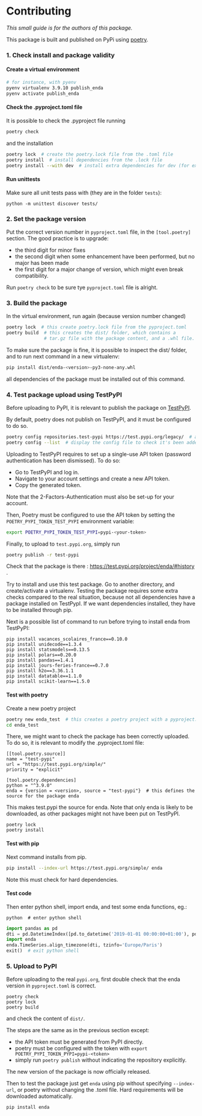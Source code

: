 # Contributing

_This small guide is for the authors of this package._

This package is built and published on PyPi using [poetry](https://python-poetry.org/).

### 1. Check install and package validity 

#### Create a virtual environment


```sh
# for instance, with pyenv 
pyenv virtualenv 3.9.10 publish_enda
pyenv activate publish_enda
```

#### Check the .pyproject.toml file

It is possible to check the .pyproject file running 

```sh
poetry check 
```

and the installation 

```sh
poetry lock  # create the poetry.lock file from the .toml file
poetry install  # install dependencies from the .lock file
poetry install --with dev  # install extra dependencies for dev (for example)
```


#### Run unittests

Make sure all unit tests pass with (they are in the folder `tests`):
```shell
python -m unittest discover tests/
```

### 2. Set the package version

Put the correct version number in `pyproject.toml` file, in the `[tool.poetry]` section. The good practice is to upgrade: 
- the third digit for minor fixes
- the second digit when some enhancement have been performed, but no major has been made
- the first digit for a major change of version, which might even break compatibility. 

Run ```poetry check``` to be sure tye `pyproject.toml` file is alright.

### 3. Build the package

In the virtual environment, run again (because version number changed)

```sh
poetry lock  # this create poetry.lock file from the pyproject.toml
poetry build  # this creates the dist/ folder, which contains a 
              # tar.gz file with the package content, and a .whl file.
```

To make sure the package is fine, it is possible to inspect the dist/ folder, and to run next command in a new virtualenv:

```sh
pip install dist/enda-<version>-py3-none-any.whl
```

all dependencies of the package must be installed out of this command.


### 4. Test package upload using TestPyPI

Before uploading to PyPI, it is relevant to publish the package on [TestPyPI](https://test.pypi.org/). 

By default, poetry does not publish on TestPyPI, and it must be configured to do so. 

```sh
poetry config repositories.test-pypi https://test.pypi.org/legacy/  # add test.pypi in the known repositories  
poetry config --list  # display the config file to check it's been added
```

Uploading to TestPyPI requires to set up a single-use API token (password authentication has been dismissed). To do so: 
- Go to TestPyPI and log in.
- Navigate to your account settings and create a new API token.
- Copy the generated token.

Note that the 2-Factors-Authentication must also be set-up for your account. 

Then, Poetry must be configured to use the API token by setting the `POETRY_PYPI_TOKEN_TEST_PYPI` environment variable:

```sh
export POETRY_PYPI_TOKEN_TEST_PYPI=pypi-<your-token>
```

Finally, to upload to `test.pypi.org`, simply run 
```sh
poetry publish -r test-pypi
```

Check that the package is there : https://test.pypi.org/project/enda/#history .

Try to install and use this test package. Go to another directory, and create/activate a virtualenv.
Testing the package requires some extra checks compared to the real situation, because not all dependencies have a package installed on TestPypI.
If we want dependencies installed, they have to be installed through pip. 

Next is a possible list of command to run before trying to install enda from TestPyPI: 

```
pip install vacances_scolaires_france==0.10.0
pip install unidecode==1.3.4
pip install statsmodels==0.13.5
pip install polars==0.20.0 
pip install pandas==1.4.1
pip install jours-feries-france==0.7.0
pip install h2o==3.36.1.1
pip install datatable==1.1.0 
pip install scikit-learn==1.5.0
```

#### Test with poetry 

Create a new poetry project
```sh 
poetry new enda_test  # this creates a poetry project with a pyproject.toml file
cd enda_test
```

There, we might want to check the package has been correctly uploaded. To do so, it is relevant to modify the .pyproject.toml file: 

```
[[tool.poetry.source]]
name = "test-pypi"
url = "https://test.pypi.org/simple/"
priority = "explicit"

[tool.poetry.dependencies]
python = "^3.9.0"
enda = {version = <version>, source = "test-pypi"}  # this defines the source for the package enda
```

This makes test.pypi the source for enda. Note that only enda is likely to be downloaded, as other packages might not have been put on TestPyPI.

```
poetry lock
poetry install
```

#### Test with pip

Next command installs from pip. 

```sh
pip install --index-url https://test.pypi.org/simple/ enda 
```

Note this must check for hard dependencies. 

#### Test code

Then enter python shell, import enda, and test some enda functions, eg.:

```
python  # enter python shell 
```
```python
import pandas as pd
dti = pd.DatetimeIndex([pd.to_datetime('2019-01-01 00:00:00+01:00'), pd.to_datetime('2019-01-01 00:02:00+01:00')])
import enda
enda.TimeSeries.align_timezone(dti, tzinfo='Europe/Paris')
exit()  # exit python shell 
```

### 5. Upload to PyPI

Before uploading to the real `pypi.org`, first double check that the enda version in `pyproject.toml` is correct.

```
poetry check 
poetry lock 
poetry build 
```

and check the content of `dist/`.

The steps are the same as in the previous section except: 
- the API token must be generated from PyPI directly.
- poetry must be configured with the token with ```export POETRY_PYPI_TOKEN_PYPI=pypi-<token>```
- simply run ```poetry publish``` without indicating the repository explicitly.

The new version of the package is now officially released.

Then to test the package just get `enda` using pip without specifying `--index-url`, or poetry without changing the .toml file. 
Hard requirements will be downloaded automatically.

```
pip install enda
```
